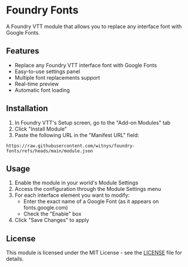 # Foundry Fonts

A Foundry VTT module that allows you to replace any interface font with Google Fonts.

## Features

- Replace any Foundry VTT interface font with Google Fonts
- Easy-to-use settings panel
- Multiple font replacements support
- Real-time preview
- Automatic font loading

## Installation

1. In Foundry VTT's Setup screen, go to the "Add-on Modules" tab
2. Click "Install Module"
3. Paste the following URL in the "Manifest URL" field:
```
https://raw.githubusercontent.com/witnys/foundry-fonts/refs/heads/main/module.json
```

## Usage

1. Enable the module in your world's Module Settings
2. Access the configuration through the Module Settings menu
3. For each interface element you want to modify:
   - Enter the exact name of a Google Font (as it appears on fonts.google.com)
   - Check the "Enable" box
4. Click "Save Changes" to apply

## License

This module is licensed under the MIT License - see the [LICENSE](LICENSE) file for details.
